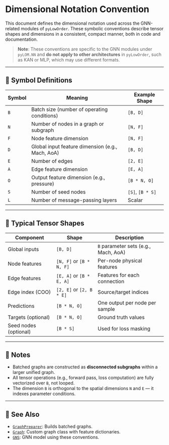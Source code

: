 # Dimensional Notation Convention

This document defines the dimensional notation used across the GNN-related modules of `pyLowOrder`. These symbolic conventions describe tensor shapes and dimensions in a consistent, compact manner, both in code and documentation.

> **Note**: These conventions are specific to the GNN modules under `pyLOM.NN` and **do not apply to other architectures** in `pyLowOrder`, such as KAN or MLP, which may use different formats.

---

## 📐 Symbol Definitions

| Symbol | Meaning                                  | Example Shape           |
|--------|-------------------------------------------|-------------------------|
| `B`    | Batch size (number of operating conditions) | `[B, D]`                |
| `N`    | Number of nodes in a graph or subgraph    | `[N, F]`                |
| `F`    | Node feature dimension                    | `[N, F]`                |
| `D`    | Global input feature dimension (e.g., Mach, AoA) | `[B, D]`          |
| `E`    | Number of edges                           | `[2, E]`                |
| `A`    | Edge feature dimension                    | `[E, A]`                |
| `O`    | Output feature dimension (e.g., pressure) | `[B * N, O]`            |
| `S`    | Number of seed nodes                      | `[S]`, `[B * S]`        |
| `L`    | Number of message-passing layers          | Scalar                  |

---

## 🧠 Typical Tensor Shapes

| Component              | Shape                    | Description |
|------------------------|--------------------------|-------------|
| Global inputs          | `[B, D]`                 | `B` parameter sets (e.g., Mach, AoA) |
| Node features          | `[N, F]` or `[B * N, F]` | Per-node physical features |
| Edge features          | `[E, A]` or `[B * E, A]` | Features for each connection |
| Edge index (COO)       | `[2, E]` or `[2, B * E]` | Source/target indices |
| Predictions            | `[B * N, O]`             | One output per node per sample |
| Targets (optional)     | `[B * N, O]`             | Ground truth values |
| Seed nodes (optional)  | `[B * S]`                | Used for loss masking |

---

## 📌 Notes

- Batched graphs are constructed as **disconnected subgraphs** within a larger unified graph.
- All tensor operations (e.g., forward pass, loss computation) are fully vectorized over `B`, not looped.
- The dimension `B` is orthogonal to the spatial dimensions `N` and `E` — it indexes parameter conditions.

---

## 📎 See Also

- [`GraphPreparer`](../utils/preparation.py): Builds batched graphs.
- [`Graph`](../graph.py): Custom graph class with feature dictionaries.
- [`GNS`](../architectures/gns.py): GNN model using these conventions.

